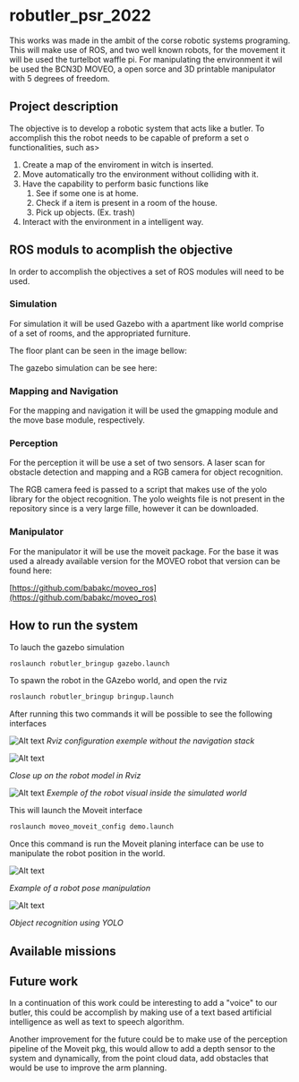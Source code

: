# robutler_psr_2022

This works was made in the ambit of the corse robotic systems programing. This will make use of ROS, and two well known robots, for the movement it will be used the turtelbot waffle pi. For manipulating the environment it wil be used the BCN3D MOVEO, a open sorce and 3D printable manipulator with 5 degrees of freedom. 

## Project description 

The objective is to develop a robotic system that acts like a butler. To accomplish this the robot needs to be capable of preform a set o functionalities, such as>
1. Create a map of the enviroment in witch is inserted.
2. Move automatically tro the environment without colliding with it.
3. Have the capability to perform basic functions like
    1. See if some one is at home.
    2. Check if a item is present in a room of the house.
    3. Pick up objects. (Ex. trash)
4. Interact with the environment in a intelligent way.


## ROS moduls to acomplish the objective

In order to accomplish the objectives a set of ROS modules will need to be used.

### Simulation

For simulation it will be used Gazebo with a apartment like world comprise of a set of rooms, and the appropriated furniture. 

The floor plant can be seen in the image bellow:

The gazebo simulation can be see here:

### Mapping and Navigation

For the mapping and navigation it will be used the gmapping module and the move base module, respectively. 

### Perception

For the perception it will be use a set of two sensors. A laser scan for obstacle detection and mapping and a RGB camera for object recognition.

The RGB camera feed is passed to a script that makes use of the yolo library for the object recognition. The yolo weights file is not present in the repository since is a very large fille, however it can be downloaded. 

### Manipulator

For the manipulator it will be use the moveit package. For the base it was used a already available version for the MOVEO robot that version can be found here:

    

[https://github.com/babakc/moveo_ros](https://github.com/babakc/moveo_ros)


## How to run the system

To lauch the gazebo simulation 
```bash
roslaunch robutler_bringup gazebo.launch
```
To spawn the robot in the GAzebo world, and open the rviz
```bash
roslaunch robutler_bringup bringup.launch
```
After running this two commands it will be possible to see the following interfaces

![Alt text](images/Screenshot%20from%202023-01-28%2014-15-40.png)
*Rviz configuration exemple without the navigation stack*

![Alt text](images/Screenshot%20from%202023-01-28%2014-15-43.png)

*Close up on the robot model in Rviz*

![Alt text](images/Screenshot%20from%202023-01-28%2014-15-20.png)
*Exemple of the robot visual inside the simulated world*

This will launch the Moveit interface
```bash
roslaunch moveo_moveit_config demo.launch
```
Once this command is run the Moveit planing interface can be use to manipulate the robot position in the world. 

![Alt text](images/Screenshot%20from%202023-01-28%2014-16-18.png)

*Example of a robot pose manipulation*

![Alt text](images/Screenshot%20from%202023-01-28%2014-23-19.png)

*Object recognition using YOLO*
## Available missions


## Future work  

In a continuation of this work could be interesting to add a "voice" to our butler, this could be accomplish by making use of a text based artificial intelligence as well as text to speech algorithm. 

Another improvement for the future could be to make use of the perception pipeline of the Moveit pkg, this would allow to add a depth sensor to the system and dynamically, from the point cloud data, add obstacles that would be use to improve the arm planning. 